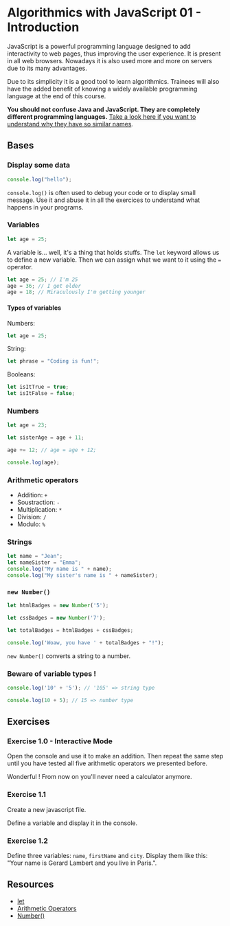 
# Algorithmics with JavaScript 01 - Introduction

JavaScript is a powerful programming language designed to add interactivity to web pages, thus improving the user experience. It is present in all web browsers. Nowadays it is also used more and more on servers due to its many advantages.

Due to its simplicity it is a good tool to learn algorithmics. Trainees will also have the added benefit of knowing a widely available programming language at the end of this course.

**You should not confuse Java and JavaScript. They are completely different programming languages.** [Take a look here if you want to understand why they have so similar names](https://stackoverflow.com/questions/2018731/why-is-javascript-called-javascript-since-it-has-nothing-to-do-with-java).

## Bases

### Display some data

```javascript
console.log("hello");
```

`console.log()` is often used to debug your code or to display small message. Use it and abuse it in all the exercices to understand what happens in your programs.

### Variables

```javascript
let age = 25;
```

A variable is... well, it's a thing that holds stuffs. The `let` keyword allows us to define a new variable. Then we can assign what we want to it using the `=` operator.

```javascript
let age = 25; // I'm 25
age = 36; // I get older
age = 18; // Miraculously I'm getting younger
```

#### Types of variables

Numbers:

```javascript
let age = 25;
```

String:

```javascript
let phrase = "Coding is fun!";
```

Booleans:

```javascript
let isItTrue = true;
let isItFalse = false;
```

### Numbers

```javascript
let age = 23;

let sisterAge = age + 11;

age += 12; // age = age + 12;

console.log(age);
```

### Arithmetic operators

* Addition: `+`
* Soustraction: `-`
* Multiplication: `*`
* Division: `/`
* Modulo: `%`

### Strings

```javascript
let name = "Jean";
let nameSister = "Emma";
console.log("My name is " + name);
console.log("My sister's name is " + nameSister);
```

### `new Number()`

```javascript
let htmlBadges = new Number('5');

let cssBadges = new Number('7');

let totalBadges = htmlBadges + cssBadges;

console.log('Woaw, you have ' + totalBadges + "!");
```

`new Number()` converts a string to a number.

### Beware of variable types !

```javascript
console.log('10' + '5'); // '105' => string type

console.log(10 + 5); // 15 => number type
```

## Exercises

### Exercise 1.0 - Interactive Mode

Open the console and use it to make an addition. Then repeat the same step until you have tested all five arithmetic operators we presented before.

Wonderful ! From now on you'll never need a calculator anymore.

### Exercise 1.1

Create a new javascript file.

Define a variable and display it in the console.

### Exercise 1.2

Define three variables: `name`, `firstName` and `city`. Display them like this: "Your name is Gerard Lambert and you live in Paris.".


## Resources

* [let](https://developer.mozilla.org/en-US/docs/Web/JavaScript/Reference/Statements/let)
* [Arithmetic Operators](https://developer.mozilla.org/en-US/docs/Web/JavaScript/Reference/Operators/Arithmetic_Operators)
* [Number()](https://developer.mozilla.org/en-US/docs/Web/JavaScript/Reference/Global_Objects/Number)
